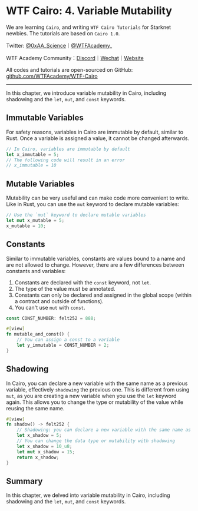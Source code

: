 # WTF Cairo: 4. Variable Mutability

We are learning `Cairo`, and writing `WTF Cairo Tutorials` for Starknet newbies. The tutorials are based on `Cairo 1.0`.

Twitter: [@0xAA_Science](https://twitter.com/0xAA_Science)｜[@WTFAcademy_](https://twitter.com/WTFAcademy_)

WTF Academy Community：[Discord](https://discord.wtf.academy)｜[Wechat](https://docs.google.com/forms/d/e/1FAIpQLSe4KGT8Sh6sJ7hedQRuIYirOoZK_85miz3dw7vA1-YjodgJ-A/viewform?usp=sf_link)｜[Website](https://wtf.academy)

All codes and tutorials are open-sourced on GitHub: [github.com/WTFAcademy/WTF-Cairo](https://github.com/WTFAcademy/WTF-Cairo)

---

In this chapter, we introduce variable mutability in Cairo, including shadowing and the `let`, `mut`, and `const` keywords.

## Immutable Variables

For safety reasons, variables in Cairo are immutable by default, similar to Rust. Once a variable is assigned a value, it cannot be changed afterwards.

```rust
// In Cairo, variables are immutable by default
let x_immutable = 5;
// The following code will result in an error
// x_immutable = 10
```

## Mutable Variables

Mutability can be very useful and can make code more convenient to write. Like in Rust, you can use the `mut` keyword to declare mutable variables:

```rust
// Use the `mut` keyword to declare mutable variables
let mut x_mutable = 5;
x_mutable = 10;
```

## Constants

Similar to immutable variables, constants are values bound to a name and are not allowed to change. However, there are a few differences between constants and variables:

1. Constants are declared with the `const` keyword, not `let`.
2. The type of the value must be annotated.
3. Constants can only be declared and assigned in the global scope (within a contract and outside of functions).
4. You can't use `mut` with `const`.

```rust
const CONST_NUMBER: felt252 = 888;

#[view]
fn mutable_and_const() {
    // You can assign a const to a variable
    let y_immutable = CONST_NUMBER + 2;
}
```

## Shadowing

In Cairo, you can declare a new variable with the same name as a previous variable, effectively `shadowing` the previous one. This is different from using `mut`, as you are creating a new variable when you use the `let` keyword again. This allows you to change the type or mutability of the value while reusing the same name.

```rust
#[view]
fn shadow() -> felt252 {
    // Shadowing: you can declare a new variable with the same name as previous ones.
    let x_shadow = 5;
    // You can change the data type or mutability with shadowing
    let x_shadow = 10_u8;
    let mut x_shadow = 15;
    return x_shadow;
}
```

## Summary

In this chapter, we delved into variable mutability in Cairo, including shadowing and the `let`, `mut`, and `const` keywords.